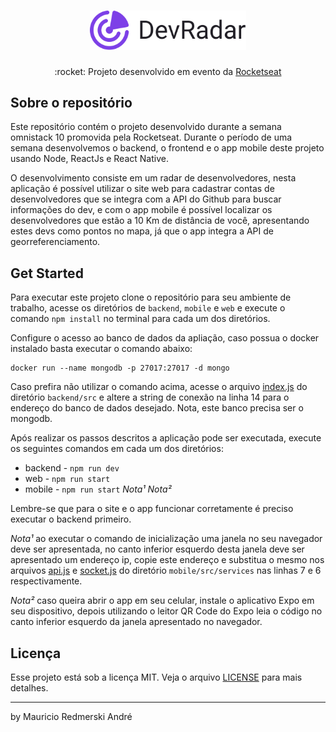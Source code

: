 <h1 align="center">
    <img alt="DevRadar" title="DevRadar" src=".github/devradar.svg" width="250px" />
</h1>

<p align="center">
:rocket: Projeto desenvolvido em evento da <a href="https://rocketseat.com.br/">Rocketseat</a>
</p>

## Sobre o repositório
Este repositório contém o projeto desenvolvido durante a semana omnistack 10 promovida pela Rocketseat. Durante o período de uma semana desenvolvemos o backend, o frontend e o app mobile deste projeto usando Node, ReactJs e React Native.

O desenvolvimento consiste em um radar de desenvolvedores, nesta aplicação é possível utilizar o site web para cadastrar contas de desenvolvedores que se integra com a API do Github para buscar informações do dev, e com o app mobile é possível localizar os desenvolvedores que estão a 10 Km de distância de você, apresentando estes devs como pontos no mapa, já que o app integra a API de georreferenciamento.


## Get Started
Para executar este projeto clone o repositório para seu ambiente de trabalho, acesse os diretórios de `backend`, `mobile` e `web` e execute o comando `npm install` no terminal para cada um dos diretórios.

Configure o acesso ao banco de dados da apliação, caso possua o docker instalado basta executar o comando abaixo:

```
docker run --name mongodb -p 27017:27017 -d mongo
```

Caso prefira não utilizar o comando acima, acesse o arquivo [index.js](backend/src/index.js) do diretório `backend/src` e altere a string de conexão na linha 14 para o endereço do banco de dados desejado. Nota, este banco precisa ser o mongodb.

Após realizar os passos descritos a aplicação pode ser executada, execute os seguintes comandos em cada um dos diretórios:
* backend - `npm run dev`
* web - `npm run start`
* mobile - `npm run start` *Nota¹* *Nota²*

Lembre-se que para o site e o app funcionar corretamente é preciso executar o backend primeiro.

*Nota¹* ao executar o comando de inicialização uma janela no seu navegador deve ser apresentada, no canto inferior esquerdo desta janela deve ser apresentado um endereço ip, copie este endereço e substitua o mesmo nos arquivos [api.js](mobile/src/services/api.js) e [socket.js](mobile/src/services/socket.js) do diretório `mobile/src/services` nas linhas 7 e 6 respectivamente.

*Nota²* caso queira abrir o app em seu celular, instale o aplicativo Expo em seu dispositivo, depois utilizando o leitor QR Code do Expo leia o código no canto inferior esquerdo da janela apresentado no navegador.

## Licença

Esse projeto está sob a licença MIT. Veja o arquivo [LICENSE](LICENSE) para mais detalhes.

---

by Mauricio Redmerski André